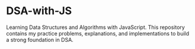 # DSA-with-JS
Learning Data Structures and Algorithms with JavaScript. This repository contains my practice problems, explanations, and implementations to build a strong foundation in DSA.
